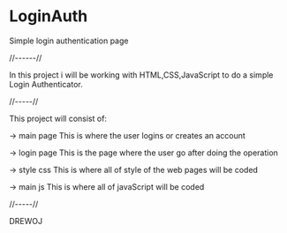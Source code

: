 # LoginAuth
Simple login authentication page

//------//

In this project i will be working with HTML,CSS,JavaScript to do a simple Login Authenticator.

//-----//

This project will consist of:

-> main page
This is where the user logins or creates an account

-> login page
This is the page where the user go after doing the operation

-> style css
This is where all of style of the web pages will be coded

-> main js 
This is where all of javaScript will be coded

//-----//

DREWOJ